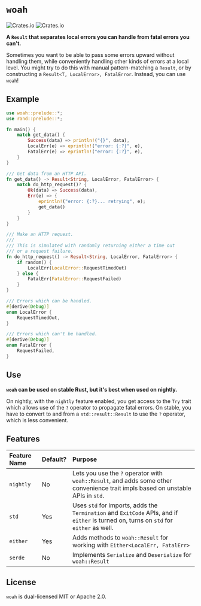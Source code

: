 
# `woah`

![Crates.io](https://img.shields.io/crates/v/woah)
![Crates.io](https://img.shields.io/crates/l/woah)

__A `Result` that separates local errors you can handle from fatal errors you can't.__

Sometimes you want to be able to pass some errors upward without handling them, while
conveniently handling other kinds of errors at a local level. You might try to do
this with manual pattern-matching a `Result`, or by constructing a
`Result<T, LocalError>, FatalError`. Instead, you can use `woah`!

## Example

```rust
use woah::prelude::*;
use rand::prelude::*;

fn main() {
    match get_data() {
        Success(data) => println!("{}", data),
        LocalErr(e) => eprintln!("error: {:?}", e),
        FatalErr(e) => eprintln!("error: {:?}", e),
    }
}

/// Get data from an HTTP API.
fn get_data() -> Result<String, LocalError, FatalError> {
    match do_http_request()? {
        Ok(data) => Success(data),
        Err(e) => {
            eprintln!("error: {:?}... retrying", e);
            get_data()
        }
    }
}

/// Make an HTTP request.
///
/// This is simulated with randomly returning either a time out
/// or a request failure.
fn do_http_request() -> Result<String, LocalError, FatalError> {
    if random() {
        LocalErr(LocalError::RequestTimedOut)
    } else {
        FatalErr(FatalError::RequestFailed)
    }
}

/// Errors which can be handled.
#[derive(Debug)]
enum LocalError {
    RequestTimedOut,
}

/// Errors which can't be handled.
#[derive(Debug)]
enum FatalError {
    RequestFailed,
}
```

## Use

__`woah` can be used on stable Rust, but it's best when used on nightly.__

On nightly, with the `nightly` feature enabled, you get access to the `Try`
trait which allows use of the `?` operator to propagate fatal errors. On
stable, you have to convert to and from a `std::result::Result` to use
the `?` operator, which is less convenient.

## Features

| Feature Name | Default? | Purpose |
|:-------------|:--------|:---------|
| `nightly`    | No      | Lets you use the `?` operator with `woah::Result`, and adds some other convenience trait impls based on unstable APIs in `std`. |
| `std`        | Yes     | Uses `std` for imports, adds the `Termination` and `ExitCode` APIs, and if `either` is turned on, turns on `std` for `either` as well. |
| `either`     | Yes     | Adds methods to `woah::Result` for working with `Either<LocalErr, FatalErr>` |
| `serde`      | No      | Implements `Serialize` and `Deserialize` for `woah::Result` |

## License

`woah` is dual-licensed MIT or Apache 2.0.


[post]: http://sled.rs/errors.html "Link to the blog post"

